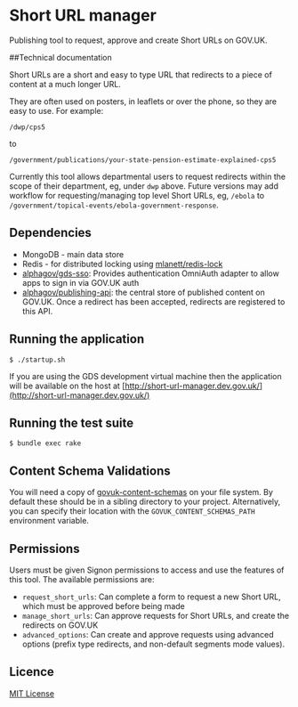# Short URL manager

Publishing tool to request, approve and create Short URLs on GOV.UK.

##Technical documentation

Short URLs are a short and easy to type URL that redirects to a piece of content at a much longer URL.

They are often used on posters, in leaflets or over the phone, so they are easy to use. For example:

```
/dwp/cps5
```
to
```
/government/publications/your-state-pension-estimate-explained-cps5
```

Currently this tool allows departmental users to request redirects within the scope of their department, eg, under `dwp` above. Future versions may add workflow for requesting/managing top level Short URLs, eg, `/ebola` to `/government/topical-events/ebola-government-response`.

## Dependencies
* MongoDB - main data store
* Redis - for distributed locking using
  [mlanett/redis-lock](https://github.com/mlanett/redis-lock)
* [alphagov/gds-sso](http://github.com/alphagov/gds-sso): Provides authentication OmniAuth adapter to allow apps to sign in via GOV.UK auth
* [alphagov/publishing-api](http://github.com/alphagov/publishing-api): the central store of published content on GOV.UK. Once a redirect has been accepted, redirects are registered to this API.

## Running the application

```
$ ./startup.sh
```

If you are using the GDS development virtual machine then the application will be available on the host at [http://short-url-manager.dev.gov.uk/](http://short-url-manager.dev.gov.uk/)

## Running the test suite

```
$ bundle exec rake
```

## Content Schema Validations

You will need a copy of [govuk-content-schemas](https://github.com/alphagov/govuk-content-schemas) on your file system. By default these should be in a sibling directory to your project. Alternatively, you can specify their location with the `GOVUK_CONTENT_SCHEMAS_PATH` environment variable.

## Permissions

Users must be given Signon permissions to access and use the features
of this tool. The available permissions are:
- `request_short_urls`: Can complete a form to request a new Short URL, which must be approved before being made
- `manage_short_urls`: Can approve requests for Short URLs, and create the redirects on GOV.UK
- `advanced_options`: Can create and approve requests using advanced options (prefix type redirects, and non-default segments mode values).

## Licence

[MIT License](LICENCE)
